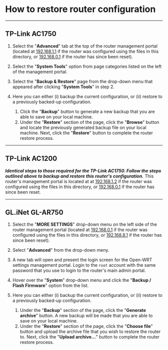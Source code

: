 # How to restore router configuration #
---
## TP-Link AC1750 ##
1. Select the "**Advanced**" tab at the top of the router management portal (located at [192.168.1.1](http://192.168.1.1) if the router was configured using the files in this directory, or [192.168.0.1](http://192.168.0.1) if the router has since been reset).

2. Select the "**System Tools**" option from page categories listed on the left of the management portal. 

3. Select the "**Backup & Restore**" page from the drop-down menu that appeared after clicking "**System Tools**" in step 2. 

4. Here you can either (i) backup the current configuration, or (ii) restore to a previously backed-up configuration. 
    1. Click the "**Backup**" button to generate a new backup that you are able to save on your local machine. 
    2. Under the "**Restore**" section of the page, click the "**Browse**" button and locate the previously generated backup file on your local machine. Next, click the "**Restore**" button to complete the router restore process.  
    
---
## TP-Link AC1200 ##

***Identical steps to those required for the TP-Link AC1750. Follow the steps outlined above to backup and restore this router's configuration.***
This router's management portal is located at at [192.168.1.2](http://192.168.1.2) if the router was configured using the files in this directory, or [192.168.0.1](http://192.168.0.1) if the router has since been reset.

---
## GL.iNet GL-AR750 ##

1. Select the "**MORE SETTINGS**" drop-down menu on the left side of the router management portal (located at [192.168.0.1](http://192.168.0.1) if the router was configured using the files in this directory, or [192.168.8.1](http://192.168.8.1) if the router has since been reset).

2. Select "**Advanced**" from the drop-down meny.

3. A new tab will open and present the login screen for the Open-WRT settings management portal. Login to the `root` account with the same password that you use to login to the router's main admin portal. 

4. Hover over the "**System**" drop-down menu and click the "**Backup / Flash Firmware**" option from the list. 

5. Here you can either (i) backup the current configuration, or (ii) restore to a previously backed-up configuration. 
    1. Under the "**Backup**" section of the page, click the "**Generate archive**" button. A new backup will be made that you are able to save on your local machine. 
    2. Under the "**Restore**" section of the page, click the "**Choose file**" button and upload the archive file that you wish to restore the router to. Next, click the "**Upload archive...**" button to complete the router restore process. 
